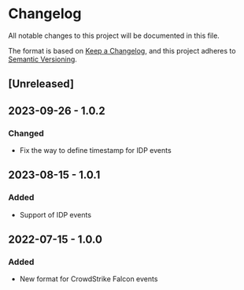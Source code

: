 # Changelog

All notable changes to this project will be documented in this file.

The format is based on [Keep a Changelog](https://keepachangelog.com/en/1.0.0/),
and this project adheres to [Semantic Versioning](https://semver.org/spec/v2.0.0.html).

## [Unreleased]

## 2023-09-26 - 1.0.2

### Changed

- Fix the way to define timestamp for IDP events

## 2023-08-15 - 1.0.1

### Added

- Support of IDP events

## 2022-07-15 - 1.0.0

### Added

- New format for CrowdStrike Falcon events
